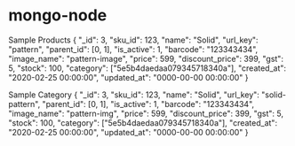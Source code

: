 # mongo-node
Sample Products 
{
	"_id": 3,
	"sku_id": 123,
	"name": "Solid",
	"url_key": "pattern",
	"parent_id": [0, 1],
	"is_active": 1,
	"barcode": "123343434",
	"image_name": "pattern-image",
	"price": 599,
	"discount_price": 399,
	"gst": 5,
	"stock": 100,
	"category": ["5e5b4daedaa079345718340a"],
	"created_at": "2020-02-25 00:00:00",
	"updated_at": "0000-00-00 00:00:00"
}

Sample Category
{
	"_id": 3,
	"sku_id": 123,
	"name": "Solid",
	"url_key": "solid-pattern",
	"parent_id": [0, 1],
	"is_active": 1,
	"barcode": "123343434",
	"image_name": "pattern-img",
	"price": 599,
	"discount_price": 399,
	"gst": 5,
	"stock": 100,
	"category": ["5e5b4daedaa079345718340a"],
	"created_at": "2020-02-25 00:00:00",
	"updated_at": "0000-00-00 00:00:00"
}
